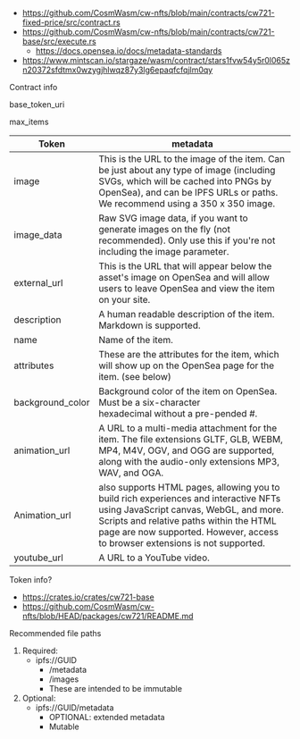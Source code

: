- https://github.com/CosmWasm/cw-nfts/blob/main/contracts/cw721-fixed-price/src/contract.rs
- https://github.com/CosmWasm/cw-nfts/blob/main/contracts/cw721-base/src/execute.rs
    - https://docs.opensea.io/docs/metadata-standards
- https://www.mintscan.io/stargaze/wasm/contract/stars1fvw54y5r0l065zn20372sfdtmx0wzygjhlwqz87y3lg6epaqfcfqjlm0qy

Contract info

base_token_uri

max_items

|Token| metadata|
|-|-|
|image|	This is the URL to the image of the item. Can be just about any type of image (including SVGs, which will be cached into PNGs by OpenSea), and can be IPFS URLs or paths. We recommend using a 350 x 350 image.|
|image_data	|Raw SVG image data, if you want to generate images on the fly (not recommended). Only use this if you're not including the image parameter.|
|external_url|	This is the URL that will appear below the asset's image on OpenSea and will allow users to leave OpenSea and view the item on your site.|
|description|	A human readable description of the item. Markdown is supported.
|name	|Name of the item.|
|attributes|	These are the attributes for the item, which will show up on the OpenSea page for the item. (see below)|
|background_color|	Background color of the item on OpenSea. Must be a six-character hexadecimal without a pre-pended #.|
|animation_url|	A URL to a multi-media attachment for the item. The file extensions GLTF, GLB, WEBM, MP4, M4V, OGV, and OGG are supported, along with the audio-only extensions MP3, WAV, and OGA.|
|Animation_url| also supports HTML pages, allowing you to build rich experiences and interactive NFTs using JavaScript canvas, WebGL, and more. Scripts and relative paths within the HTML page are now supported. However, access to browser extensions is not supported.|
|youtube_url|	A URL to a YouTube video.|

Token info?
-  https://crates.io/crates/cw721-base
- https://github.com/CosmWasm/cw-nfts/blob/HEAD/packages/cw721/README.md

Recommended file paths
1. Required:
    - ipfs://GUID
        - /metadata
        - /images
        - These are intended to be immutable
2. Optional:
    - ipfs://GUID/metadata
        - OPTIONAL: extended metadata
        - Mutable